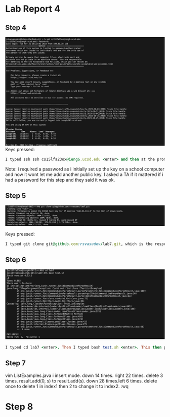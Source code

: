 # Lab Report 4

## Step 4
![Image](LoggingIn.png)
Keys pressed: 
```ruby
I typed ssh ssh cs15lfa23ox@ieng6.ucsd.edu <enter> and then at the prompt for the password i typed my password and then <enter>. The output i obtained is in the screenshot above.
```

Note: i required a password as i initially set up the key on a school computer and now it wont let me add another public key. I asked a TA if it mattered if i had a password for this step and they said it was ok.

## Step 5
![Image](cloning.png)

Keys pressed:
```ruby
I typed git clone git@github.com:rsvasudev/lab7.git, which is the respective ssh link of the repository that i forked, and then pressed <enter>. This was the output I obtained.
```

## Step 6
![Image](runningtests.png)
```ruby
I typed cd lab7 <enter>. Then I typed bash test.sh <enter>. This then provided the failure output shown in the screenshot.
```

## Step 7
vim ListExamples.java <enter> i insert mode. down 14 times. right 22 times. delete 3 times. result.add(0, s) to result.add(s). down 28 times.left 6 times. delete once to delete 1 in index1 then 2 to change it to index2. <esc> :wq <enter>

# Step 8

